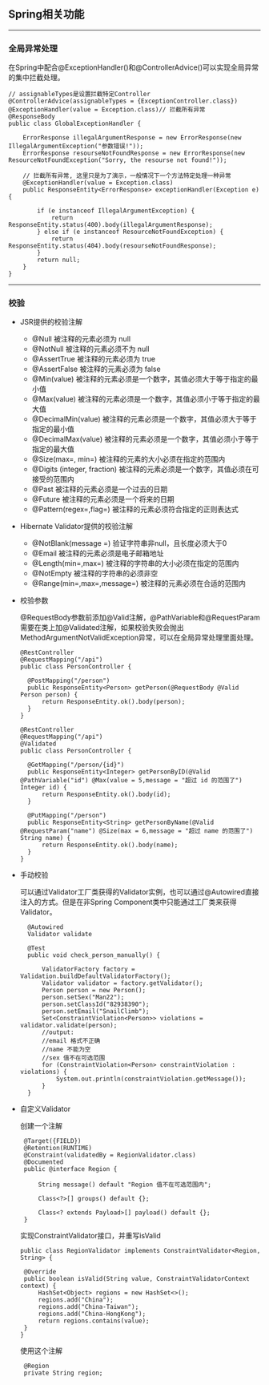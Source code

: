 ## Spring相关功能

---

### 全局异常处理

在Spring中配合@ExceptionHandler()和@ControllerAdvice()可以实现全局异常的集中拦截处理。

```
// assignableTypes是设置拦截特定Controller
@ControllerAdvice(assignableTypes = {ExceptionController.class})
@ExceptionHandler(value = Exception.class)// 拦截所有异常
@ResponseBody
public class GlobalExceptionHandler {

    ErrorResponse illegalArgumentResponse = new ErrorResponse(new IllegalArgumentException("参数错误!"));
    ErrorResponse resourseNotFoundResponse = new ErrorResponse(new ResourceNotFoundException("Sorry, the resourse not found!"));

    // 拦截所有异常, 这里只是为了演示，一般情况下一个方法特定处理一种异常
    @ExceptionHandler(value = Exception.class)
    public ResponseEntity<ErrorResponse> exceptionHandler(Exception e) {

        if (e instanceof IllegalArgumentException) {
            return ResponseEntity.status(400).body(illegalArgumentResponse);
        } else if (e instanceof ResourceNotFoundException) {
            return ResponseEntity.status(404).body(resourseNotFoundResponse);
        }
        return null;
    }
}
```

---

### 校验
- JSR提供的校验注解
    - @Null 被注释的元素必须为 null
    - @NotNull 被注释的元素必须不为 null
    - @AssertTrue 被注释的元素必须为 true
    - @AssertFalse 被注释的元素必须为 false
    - @Min(value) 被注释的元素必须是一个数字，其值必须大于等于指定的最小值
    - @Max(value) 被注释的元素必须是一个数字，其值必须小于等于指定的最大值
    - @DecimalMin(value) 被注释的元素必须是一个数字，其值必须大于等于指定的最小值
    - @DecimalMax(value) 被注释的元素必须是一个数字，其值必须小于等于指定的最大值
    - @Size(max=, min=) 被注释的元素的大小必须在指定的范围内
    - @Digits (integer, fraction) 被注释的元素必须是一个数字，其值必须在可接受的范围内
    - @Past 被注释的元素必须是一个过去的日期
    - @Future 被注释的元素必须是一个将来的日期
    - @Pattern(regex=,flag=) 被注释的元素必须符合指定的正则表达式

- Hibernate Validator提供的校验注解
    - @NotBlank(message =) 验证字符串非null，且长度必须大于0
    - @Email 被注释的元素必须是电子邮箱地址
    - @Length(min=,max=) 被注释的字符串的大小必须在指定的范围内
    - @NotEmpty 被注释的字符串的必须非空
    - @Range(min=,max=,message=) 被注释的元素必须在合适的范围内


- 校验参数

  @RequestBody参数前添加@Valid注解，@PathVariable和@RequestParam需要在类上加@Validated注解，如果校验失败会抛出MethodArgumentNotValidException异常，可以在全局异常处理里面处理。
  
  ```
  @RestController
  @RequestMapping("/api")
  public class PersonController {

    @PostMapping("/person")
    public ResponseEntity<Person> getPerson(@RequestBody @Valid Person person) {
        return ResponseEntity.ok().body(person);
    }
  }

  @RestController
  @RequestMapping("/api")
  @Validated
  public class PersonController {

    @GetMapping("/person/{id}")
    public ResponseEntity<Integer> getPersonByID(@Valid @PathVariable("id") @Max(value = 5,message = "超过 id 的范围了") Integer id) {
        return ResponseEntity.ok().body(id);
    }

    @PutMapping("/person")
    public ResponseEntity<String> getPersonByName(@Valid @RequestParam("name") @Size(max = 6,message = "超过 name 的范围了") String name) {
        return ResponseEntity.ok().body(name);
    }
  }
  ```
- 手动校验

  可以通过Validator工厂类获得的Validator实例，也可以通过@Autowired直接注入的方式。但是在非Spring Component类中只能通过工厂类来获得Validator。

  ```
    @Autowired
    Validator validate

    @Test
    public void check_person_manually() {

        ValidatorFactory factory = Validation.buildDefaultValidatorFactory();
        Validator validator = factory.getValidator();
        Person person = new Person();
        person.setSex("Man22");
        person.setClassId("82938390");
        person.setEmail("SnailClimb");
        Set<ConstraintViolation<Person>> violations = validator.validate(person);
        //output:
        //email 格式不正确
        //name 不能为空
        //sex 值不在可选范围
        for (ConstraintViolation<Person> constraintViolation : violations) {
            System.out.println(constraintViolation.getMessage());
        }
    }
  ```

- 自定义Validator
  
  创建一个注解
  ```
   @Target({FIELD})
   @Retention(RUNTIME)
   @Constraint(validatedBy = RegionValidator.class)
   @Documented
   public @interface Region {

       String message() default "Region 值不在可选范围内";

       Class<?>[] groups() default {};

       Class<? extends Payload>[] payload() default {};
   }
   ```

   实现ConstraintValidator接口，并重写isValid

   ```
   public class RegionValidator implements ConstraintValidator<Region, String> {

    @Override
    public boolean isValid(String value, ConstraintValidatorContext context) {
        HashSet<Object> regions = new HashSet<>();
        regions.add("China");
        regions.add("China-Taiwan");
        regions.add("China-HongKong");
        return regions.contains(value);
    }
   }
   ```

   使用这个注解
   ```
    @Region
    private String region;
   ```
